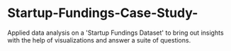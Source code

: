 # Startup-Fundings-Case-Study-
Applied data analysis on a 'Startup Fundings Dataset' to bring out insights with the help of visualizations and answer a suite of questions.
